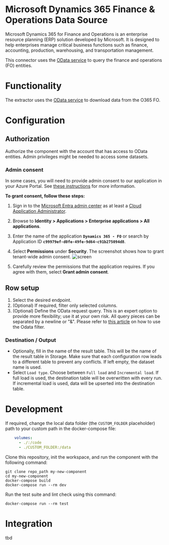 # Microsoft Dynamics 365 Finance & Operations Data Source

Microsoft Dynamics 365 for Finance and Operations is an enterprise resource planning (ERP) solution developed by
Microsoft. It is designed to help enterprises manage critical business functions such as finance, accounting,
production, warehousing, and transportation management.

This connector uses the [OData service](https://learn.microsoft.com/en-us/dynamics365/fin-ops-core/dev-itpro/data-entities/odata) to query the finance and operations (FO) entities.


# Functionality

The extractor uses the [OData service](https://learn.microsoft.com/en-us/dynamics365/fin-ops-core/dev-itpro/data-entities/odata) to download data from the O365 FO.

# Configuration

## Authorization

Authorize the component with the account that has access to OData entities. Admin privileges might be needed to access some datasets.

### Admin consent

In some cases, you will need to provide admin consent to our application in your Azure Portal. See [these instructions](https://learn.microsoft.com/en-us/entra/identity/enterprise-apps/grant-admin-consent?pivots=portal#grant-tenant-wide-admin-consent-in-enterprise-apps) 
for more information. 

**To grant consent, follow these steps:**

1. Sign in to the [Microsoft Entra admin center](https://entra.microsoft.com/) as at least a [Cloud Application Administrator](https://learn.microsoft.com/en-us/entra/identity/role-based-access-control/permissions-reference#cloud-application-administrator).
2. Browse to **Identity > Applications > Enterprise applications > All applications**.
3. Enter the name of the application **`Dynamics 365 - FO`** or search by Application ID **`c99979ef-d0fe-49fe-9d64-c91b275094d8`**.
4. Select **Permissions** under **Security**. The screenshot shows how to grant tenant-wide admin consent.
![screen](https://learn.microsoft.com/en-us/entra/identity/enterprise-apps/media/grant-tenant-wide-admin-consent/grant-tenant-wide-admin-consent.png)

5. Carefully review the permissions that the application requires. If you agree with them, select **Grant admin consent**.

## Row setup

1. Select the desired endpoint.
2. (Optional) If required, filter only selected columns.
3. (Optional) Define the OData request query. This is an expert option to provide more flexibility; use it at your own risk. All query pieces can be separated by a newline or "&". Please refer to [this article](https://docs.oasis-open.org/odata/odata/v4.0/errata03/os/complete/part1-protocol/odata-v4.0-errata03-os-part1-protocol-complete.html#_The_$filter_System) on how to use the Odata filter.


### Destination / Output
- Optionally, fill in the name of the result table. This will be the name of the result table in Storage. Make sure that each configuration row leads to a different table to prevent any conflicts. If left empty, the dataset name is used.
- Select `Load type`. Choose between `Full load` and `Incremental load`. If full load is used, the destination table will be overwritten with every run. If incremental load is used, data will be upserted into the destination table.



# Development

If required, change the local data folder (the `CUSTOM_FOLDER` placeholder) path to your custom path in the docker-compose file:

```yaml
    volumes:
      - ./:/code
      - ./CUSTOM_FOLDER:/data
```

Clone this repository, init the workspace, and run the component with the following command:

```
git clone repo_path my-new-component
cd my-new-component
docker-compose build
docker-compose run --rm dev
```

Run the test suite and lint check using this command:

```
docker-compose run --rm test
```

# Integration

tbd